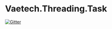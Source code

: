 # Vaetech.Threading.Task

[![Gitter](https://badges.gitter.im/Vaetech-Threading-Task/community.svg)](https://gitter.im/Vaetech-Threading-Task/community?utm_source=badge&utm_medium=badge&utm_campaign=pr-badge&utm_content=badge)